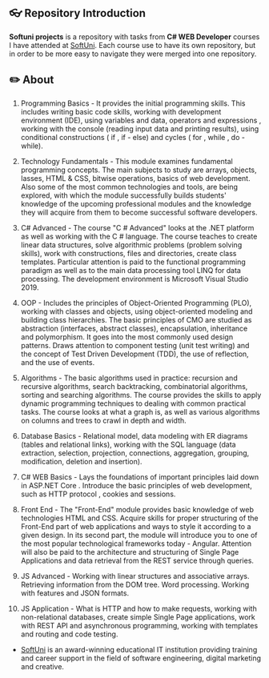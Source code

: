 ## :eyeglasses: Repository Introduction
**Softuni projects** is a repository with tasks from **C# WEB Developer** courses I have attended at [SoftUni](https://softuni.bg/ "SoftUni").
Each course use to have its own repository, but in order to be more easy to navigate they were merged into one repository.
## :pencil2: About
1. Programming Basics - It provides the initial programming skills. This includes writing   basic code skills, working with  development environment  (IDE), using  variables  and data,  operators  and  expressions , working with the  console  (reading input data and printing results), using conditional constructions ( if ,  if - else) and cycles ( for ,  while ,  do - while).

2. Technology Fundamentals - This module examines fundamental programming concepts.  The main subjects to study are arrays, objects, lasses, HTML & CSS,  bitwise operations, basics of web development. Also some of the most common technologies and tools, are being explored, with which the module successfully builds students' knowledge of the upcoming professional modules and the knowledge they will acquire from them to become successful software developers.

3. C# Advanced - The course "C # Advanced" looks at the .NET platform as well as working with the C # language. The course teaches to create linear data structures, solve algorithmic problems (problem solving skills), work with constructions, files and directories, create class templates. Particular attention is paid to the functional programming paradigm as well as to the main data processing tool LINQ for data processing. The development environment is Microsoft Visual Studio 2019.

4. OOP - Includes the principles of Object-Oriented Programming (PLO), working with classes and objects, using object-oriented modeling and building class hierarchies. The basic principles of CMO are studied as abstraction (interfaces, abstract classes), encapsulation, inheritance and polymorphism. It goes into the most commonly used design patterns. Draws attention to component testing (unit test writing) and the concept of Test Driven Development (TDD), the use of reflection, and the use of events.

5. Algorithms - The basic algorithms used in practice: recursion and recursive algorithms, search backtracking, combinatorial algorithms, sorting and searching algorithms. The course provides the skills to apply dynamic programming techniques to dealing with common practical tasks. The course looks at what a graph is, as well as various algorithms on columns and trees to crawl in depth and width.

6. Database Basics - Relational model, data modeling with ER diagrams (tables and relational links), working with the SQL language (data extraction, selection, projection, connections, aggregation, grouping, modification, deletion and insertion).

7. C# WEB Basics - Lays the foundations of important principles laid down in ASP.NET Core . Introduce the basic principles of web development, such as HTTP protocol , cookies and sessions. 

8. Front End - The "Front-End" module provides basic knowledge of web technologies HTML and CSS. Acquire skills for proper structuring of the Front-End part of web applications and ways to style it according to a given design. In its second part, the module will introduce you to one of the most popular technological frameworks today - Angular. Attention will also be paid to the architecture and structuring of Single Page Applications and data retrieval from the REST service through queries.

9. JS Advanced - Working with linear structures  and associative arrays. Retrieving information from the DOM tree.  Word processing.  Working with features and JSON formats.

10. JS Application - What is HTTP and how to make requests, working with non-relational databases, create simple Single Page applications, work with REST API and asynchronous programming, working with templates and routing and code testing.

 * [SoftUni](https://softuni.bg/ "SoftUni") is an award-winning educational IT institution providing training and career support in the field of software engineering, digital marketing and creative.
